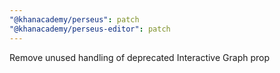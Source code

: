 ```yaml
---
"@khanacademy/perseus": patch
"@khanacademy/perseus-editor": patch
---
```


Remove unused handling of deprecated Interactive Graph prop
